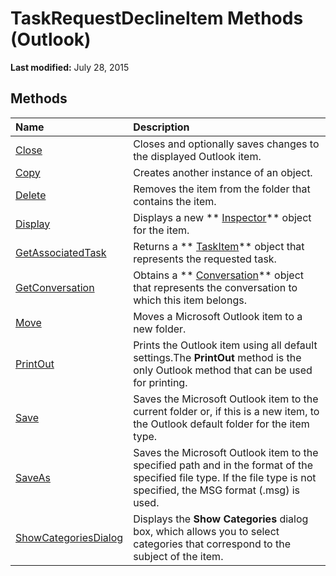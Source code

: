 
# TaskRequestDeclineItem Methods (Outlook)

 **Last modified:** July 28, 2015


## Methods



|**Name**|**Description**|
|:-----|:-----|
| [Close](3a716692-268c-39cb-82e6-53a12bbf95a7.md)|Closes and optionally saves changes to the displayed Outlook item.|
| [Copy](e259be01-3369-9c3e-54d7-615dbf595274.md)|Creates another instance of an object.|
| [Delete](063c26d7-c98c-25d8-9722-e94e5902c449.md)|Removes the item from the folder that contains the item.|
| [Display](84e01b8e-27df-c2a6-b02e-cff1e6cdb2b6.md)|Displays a new  ** [Inspector](d7384756-669c-0549-1032-c3b864187994.md)** object for the item.|
| [GetAssociatedTask](4d92d092-b8b8-4378-1193-8b7f17b9dacb.md)|Returns a  ** [TaskItem](5df8cfa5-5460-a5a1-a130-ba5bca1a0091.md)** object that represents the requested task.|
| [GetConversation](2c6cdc44-3fb0-5cbc-dae4-a14ae2ed1fda.md)|Obtains a  ** [Conversation](2705d38a-ebc0-e5a7-208b-ffe1f5446b1b.md)** object that represents the conversation to which this item belongs.|
| [Move](bf3e3500-a334-f5fd-dd80-c90a9a1c42cd.md)|Moves a Microsoft Outlook item to a new folder.|
| [PrintOut](403ef9de-a7cc-21ef-03a9-e7f8c83dce96.md)|Prints the Outlook item using all default settings.The  **PrintOut** method is the only Outlook method that can be used for printing.|
| [Save](f7baa952-89b5-d91e-9c46-88d733dc217c.md)|Saves the Microsoft Outlook item to the current folder or, if this is a new item, to the Outlook default folder for the item type.|
| [SaveAs](5accd0ea-e9e1-88ec-c614-2b34b7594dd4.md)|Saves the Microsoft Outlook item to the specified path and in the format of the specified file type. If the file type is not specified, the MSG format (.msg) is used.|
| [ShowCategoriesDialog](ddf0da8c-d22a-47ba-2e36-235e18caec96.md)|Displays the  **Show Categories** dialog box, which allows you to select categories that correspond to the subject of the item.|
